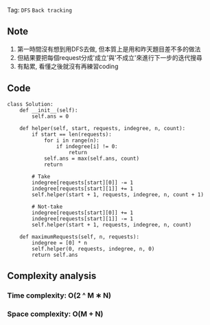 Tag: `DFS` `Back tracking`
## Note
1. 第一時間沒有想到用DFS去做, 但本質上是用和昨天題目差不多的做法
2. 但結果要把每個request分成'成立'與'不成立'來進行下一步的迭代搜尋
3. 有點累, 看懂之後就沒有再練習coding

## Code
    class Solution:
        def __init__(self):
            self.ans = 0
    
        def helper(self, start, requests, indegree, n, count):
            if start == len(requests):
                for i in range(n):
                    if indegree[i] != 0:
                        return
                self.ans = max(self.ans, count)
                return
    
            # Take 
            indegree[requests[start][0]] -= 1
            indegree[requests[start][1]] += 1
            self.helper(start + 1, requests, indegree, n, count + 1)
    
            # Not-take
            indegree[requests[start][0]] += 1
            indegree[requests[start][1]] -= 1
            self.helper(start + 1, requests, indegree, n, count)
    
        def maximumRequests(self, n, requests):
            indegree = [0] * n
            self.helper(0, requests, indegree, n, 0)
            return self.ans
## Complexity analysis
### Time complexity: O(2 ^ M ∗ N)
### Space complexity: O(M + N)

